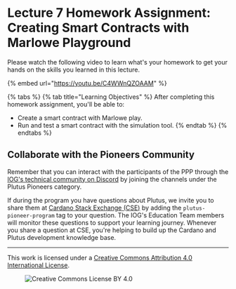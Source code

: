 # Lecture 7 Homework Assignment: Creating Smart Contracts with Marlowe Playground

Please watch the following video to learn what's your homework to get your hands on the skills you learned in this lecture.

{% embed url="https://youtu.be/C4WWnQZOAAM" %}

{% tabs %}
{% tab title="Learning Objectives" %}
After completing this homework assignment, you'll be able to:

* Create a smart contract with Marlowe play.
* Run and test a smart contract with the simulation tool.
{% endtab %}
{% endtabs %}

## Collaborate with the Pioneers Community

Remember that you can interact with the participants of the PPP through the [IOG's technical community on Discord](https://discord.gg/inputoutput) by joining the channels under the Plutus Pioneers category.

If during the program you have questions about Plutus, we invite you to share them at [Cardano Stack Exchange (CSE)](https://cardano.stackexchange.com/) by adding the `plutus-pioneer-program` tag to your question. The IOG's Education Team members will monitor these questions to support your learning journey. Whenever you share a question at CSE, you're helping to build up the Cardano and Plutus development knowledge base.

---

This work is licensed under a [Creative Commons Attribution 4.0 International License](http://creativecommons.org/licenses/by/4.0/).

<figure><img src="https://i.creativecommons.org/l/by/4.0/88x31.png" alt="Creative Commons License BY 4.0"></figure>